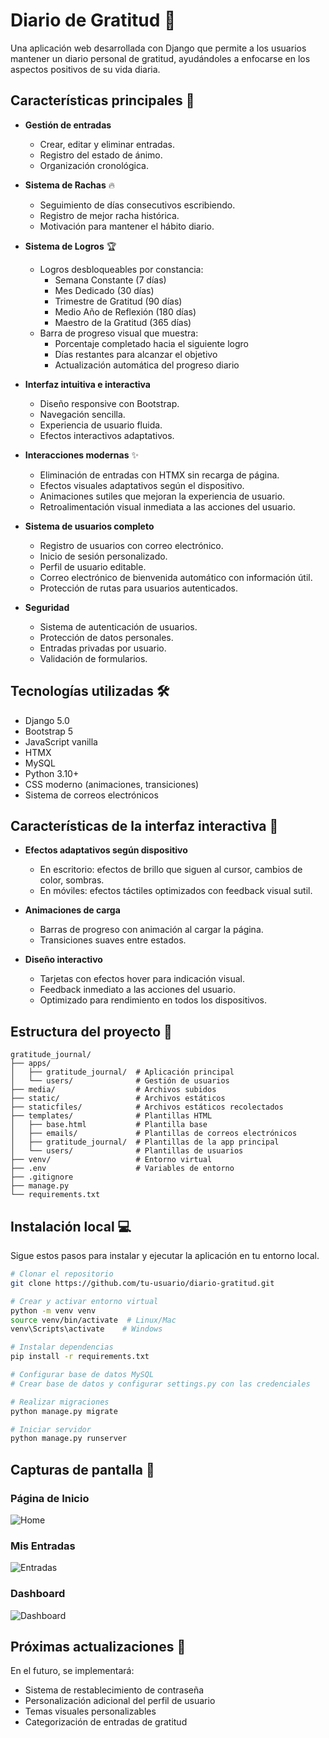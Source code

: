 # Diario de Gratitud 📝

Una aplicación web desarrollada con Django que permite a los usuarios mantener un diario personal de gratitud, ayudándoles a enfocarse en los aspectos positivos de su vida diaria.

## Características principales 🌟

- **Gestión de entradas**
  - Crear, editar y eliminar entradas.
  - Registro del estado de ánimo.
  - Organización cronológica.

- **Sistema de Rachas** 🔥
  - Seguimiento de días consecutivos escribiendo.
  - Registro de mejor racha histórica.
  - Motivación para mantener el hábito diario.

- **Sistema de Logros** 🏆
  - Logros desbloqueables por constancia:
    - Semana Constante (7 días)
    - Mes Dedicado (30 días)
    - Trimestre de Gratitud (90 días)
    - Medio Año de Reflexión (180 días)
    - Maestro de la Gratitud (365 días)
  - Barra de progreso visual que muestra:
    - Porcentaje completado hacia el siguiente logro
    - Días restantes para alcanzar el objetivo
    - Actualización automática del progreso diario

- **Interfaz intuitiva e interactiva**
  - Diseño responsive con Bootstrap.
  - Navegación sencilla.
  - Experiencia de usuario fluida.
  - Efectos interactivos adaptativos.

- **Interacciones modernas** ✨
  - Eliminación de entradas con HTMX sin recarga de página.
  - Efectos visuales adaptativos según el dispositivo.
  - Animaciones sutiles que mejoran la experiencia de usuario.
  - Retroalimentación visual inmediata a las acciones del usuario.

- **Sistema de usuarios completo**
  - Registro de usuarios con correo electrónico.
  - Inicio de sesión personalizado.
  - Perfil de usuario editable.
  - Correo electrónico de bienvenida automático con información útil.
  - Protección de rutas para usuarios autenticados.

- **Seguridad**
  - Sistema de autenticación de usuarios.
  - Protección de datos personales.
  - Entradas privadas por usuario.
  - Validación de formularios.

## Tecnologías utilizadas 🛠️

- Django 5.0
- Bootstrap 5
- JavaScript vanilla
- HTMX 
- MySQL
- Python 3.10+
- CSS moderno (animaciones, transiciones)
- Sistema de correos electrónicos

## Características de la interfaz interactiva 💫

- **Efectos adaptativos según dispositivo**
  - En escritorio: efectos de brillo que siguen al cursor, cambios de color, sombras.
  - En móviles: efectos táctiles optimizados con feedback visual sutil.

- **Animaciones de carga**
  - Barras de progreso con animación al cargar la página.
  - Transiciones suaves entre estados.

- **Diseño interactivo**
  - Tarjetas con efectos hover para indicación visual.
  - Feedback inmediato a las acciones del usuario.
  - Optimizado para rendimiento en todos los dispositivos.

## Estructura del proyecto 💃

```
gratitude_journal/
├── apps/
│   ├── gratitude_journal/  # Aplicación principal
│   └── users/              # Gestión de usuarios
├── media/                  # Archivos subidos
├── static/                 # Archivos estáticos
├── staticfiles/            # Archivos estáticos recolectados
├── templates/              # Plantillas HTML
│   ├── base.html           # Plantilla base
│   ├── emails/             # Plantillas de correos electrónicos
│   ├── gratitude_journal/  # Plantillas de la app principal
│   └── users/              # Plantillas de usuarios
├── venv/                   # Entorno virtual
├── .env                    # Variables de entorno
├── .gitignore
├── manage.py
└── requirements.txt
```

## Instalación local 💻

Sigue estos pasos para instalar y ejecutar la aplicación en tu entorno local.

```bash
# Clonar el repositorio
git clone https://github.com/tu-usuario/diario-gratitud.git

# Crear y activar entorno virtual
python -m venv venv
source venv/bin/activate  # Linux/Mac
venv\Scripts\activate    # Windows

# Instalar dependencias
pip install -r requirements.txt

# Configurar base de datos MySQL
# Crear base de datos y configurar settings.py con las credenciales

# Realizar migraciones
python manage.py migrate

# Iniciar servidor
python manage.py runserver
```

## Capturas de pantalla 📸

### Página de Inicio
![Home](screenshots/Home.png)

### Mis Entradas
![Entradas](screenshots/MisEntradas.png)

### Dashboard
![Dashboard](screenshots/Dashboard.png)

## Próximas actualizaciones 🚀

En el futuro, se implementará:
- Sistema de restablecimiento de contraseña
- Personalización adicional del perfil de usuario
- Temas visuales personalizables
- Categorización de entradas de gratitud